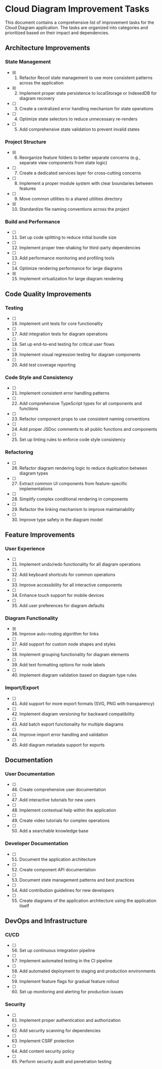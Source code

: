 # Cloud Diagram Improvement Tasks

This document contains a comprehensive list of improvement tasks for the Cloud Diagram application. The tasks are organized into categories and prioritized based on their impact and dependencies.

## Architecture Improvements

### State Management
- [X] 1. Refactor Recoil state management to use more consistent patterns across the application
- [X] 2. Implement proper state persistence to localStorage or IndexedDB for diagram recovery
- [ ] 3. Create a centralized error handling mechanism for state operations
- [ ] 4. Optimize state selectors to reduce unnecessary re-renders
- [ ] 5. Add comprehensive state validation to prevent invalid states

### Project Structure
- [X] 6. Reorganize feature folders to better separate concerns (e.g., separate view components from state logic)
- [ ] 7. Create a dedicated services layer for cross-cutting concerns
- [ ] 8. Implement a proper module system with clear boundaries between features
- [ ] 9. Move common utilities to a shared utilities directory
- [X] 10. Standardize file naming conventions across the project

### Build and Performance
- [ ] 11. Set up code splitting to reduce initial bundle size
- [ ] 12. Implement proper tree-shaking for third-party dependencies
- [ ] 13. Add performance monitoring and profiling tools
- [ ] 14. Optimize rendering performance for large diagrams
- [X] 15. Implement virtualization for large diagram rendering

## Code Quality Improvements

### Testing
- [ ] 16. Implement unit tests for core functionality
- [ ] 17. Add integration tests for diagram operations
- [ ] 18. Set up end-to-end testing for critical user flows
- [ ] 19. Implement visual regression testing for diagram components
- [ ] 20. Add test coverage reporting

### Code Style and Consistency
- [ ] 21. Implement consistent error handling patterns
- [ ] 22. Add comprehensive TypeScript types for all components and functions
- [ ] 23. Refactor component props to use consistent naming conventions
- [ ] 24. Add proper JSDoc comments to all public functions and components
- [ ] 25. Set up linting rules to enforce code style consistency

### Refactoring
- [ ] 26. Refactor diagram rendering logic to reduce duplication between diagram types
- [ ] 27. Extract common UI components from feature-specific implementations
- [ ] 28. Simplify complex conditional rendering in components
- [ ] 29. Refactor the linking mechanism to improve maintainability
- [ ] 30. Improve type safety in the diagram model

## Feature Improvements

### User Experience
- [ ] 31. Implement undo/redo functionality for all diagram operations
- [ ] 32. Add keyboard shortcuts for common operations
- [ ] 33. Improve accessibility for all interactive components
- [ ] 34. Enhance touch support for mobile devices
- [ ] 35. Add user preferences for diagram defaults

### Diagram Functionality
- [X] 36. Improve auto-routing algorithm for links
- [ ] 37. Add support for custom node shapes and styles
- [ ] 38. Implement grouping functionality for diagram elements
- [ ] 39. Add text formatting options for node labels
- [ ] 40. Implement diagram validation based on diagram type rules

### Import/Export
- [ ] 41. Add support for more export formats (SVG, PNG with transparency)
- [ ] 42. Implement diagram versioning for backward compatibility
- [ ] 43. Add batch export functionality for multiple diagrams
- [ ] 44. Improve import error handling and validation
- [ ] 45. Add diagram metadata support for exports

## Documentation

### User Documentation
- [ ] 46. Create comprehensive user documentation
- [ ] 47. Add interactive tutorials for new users
- [ ] 48. Implement contextual help within the application
- [ ] 49. Create video tutorials for complex operations
- [ ] 50. Add a searchable knowledge base

### Developer Documentation
- [ ] 51. Document the application architecture
- [ ] 52. Create component API documentation
- [ ] 53. Document state management patterns and best practices
- [ ] 54. Add contribution guidelines for new developers
- [ ] 55. Create diagrams of the application architecture using the application itself

## DevOps and Infrastructure

### CI/CD
- [ ] 56. Set up continuous integration pipeline
- [ ] 57. Implement automated testing in the CI pipeline
- [ ] 58. Add automated deployment to staging and production environments
- [ ] 59. Implement feature flags for gradual feature rollout
- [ ] 60. Set up monitoring and alerting for production issues

### Security
- [ ] 61. Implement proper authentication and authorization
- [ ] 62. Add security scanning for dependencies
- [ ] 63. Implement CSRF protection
- [ ] 64. Add content security policy
- [ ] 65. Perform security audit and penetration testing
